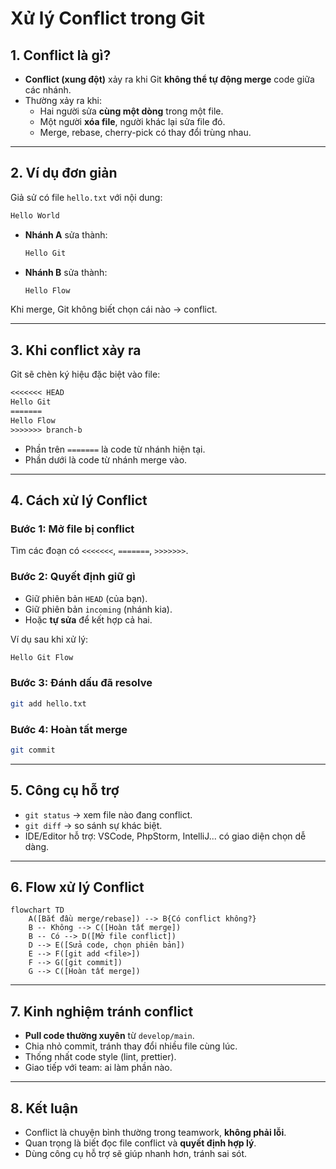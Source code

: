 # Xử lý Conflict trong Git

## 1. Conflict là gì?
- **Conflict (xung đột)** xảy ra khi Git **không thể tự động merge** code giữa các nhánh.  
- Thường xảy ra khi:
  - Hai người sửa **cùng một dòng** trong một file.
  - Một người **xóa file**, người khác lại sửa file đó.
  - Merge, rebase, cherry-pick có thay đổi trùng nhau.

---

## 2. Ví dụ đơn giản
Giả sử có file `hello.txt` với nội dung:

```txt
Hello World
```

- **Nhánh A** sửa thành:
  ```txt
  Hello Git
  ```
- **Nhánh B** sửa thành:
  ```txt
  Hello Flow
  ```

Khi merge, Git không biết chọn cái nào → conflict.

---

## 3. Khi conflict xảy ra
Git sẽ chèn ký hiệu đặc biệt vào file:

```txt
<<<<<<< HEAD
Hello Git
=======
Hello Flow
>>>>>>> branch-b
```

- Phần trên `=======` là code từ nhánh hiện tại.  
- Phần dưới là code từ nhánh merge vào.  

---

## 4. Cách xử lý Conflict

### Bước 1: Mở file bị conflict
Tìm các đoạn có `<<<<<<<`, `=======`, `>>>>>>>`.

### Bước 2: Quyết định giữ gì
- Giữ phiên bản `HEAD` (của bạn).
- Giữ phiên bản `incoming` (nhánh kia).
- Hoặc **tự sửa** để kết hợp cả hai.

Ví dụ sau khi xử lý:

```txt
Hello Git Flow
```

### Bước 3: Đánh dấu đã resolve
```bash
git add hello.txt
```

### Bước 4: Hoàn tất merge
```bash
git commit
```

---

## 5. Công cụ hỗ trợ
- `git status` → xem file nào đang conflict.  
- `git diff` → so sánh sự khác biệt.  
- IDE/Editor hỗ trợ: VSCode, PhpStorm, IntelliJ... có giao diện chọn dễ dàng.  

---

## 6. Flow xử lý Conflict

```mermaid
flowchart TD
    A([Bắt đầu merge/rebase]) --> B{Có conflict không?}
    B -- Không --> C([Hoàn tất merge])
    B -- Có --> D([Mở file conflict])
    D --> E([Sửa code, chọn phiên bản])
    E --> F([git add <file>])
    F --> G([git commit])
    G --> C([Hoàn tất merge])
```

---

## 7. Kinh nghiệm tránh conflict
- **Pull code thường xuyên** từ `develop/main`.  
- Chia nhỏ commit, tránh thay đổi nhiều file cùng lúc.  
- Thống nhất code style (lint, prettier).  
- Giao tiếp với team: ai làm phần nào.  

---

## 8. Kết luận
- Conflict là chuyện bình thường trong teamwork, **không phải lỗi**.  
- Quan trọng là biết đọc file conflict và **quyết định hợp lý**.  
- Dùng công cụ hỗ trợ sẽ giúp nhanh hơn, tránh sai sót.
```


